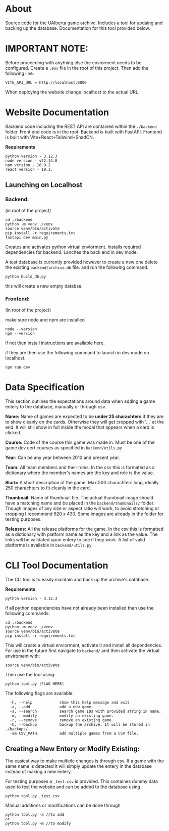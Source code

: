 # About
Source code for the UAlberta game archive. Includes a tool for updaing and backing up the database. Documentation for this tool provided below.

# IMPORTANT NOTE:
Before proceeding with anything else the enviorment needs to be configured. Create a `.env` file in the root of this project. Then add the following line.
```
VITE_API_URL = http://localhost:8000
```
When deploying the website change localhost to the actual URL.

# Website Documentation
Backend code including the REST API are contained within the `./backend` folder. Front end code is in the root. Backend is built with FastAPI. Frontend is built with Vite+React+Tailwind+ShadCN.

**Requirements**
```
python version - 3.12.3
node version - v22.14.0
npm version - 10.9.2
react version - 19.1.
```
## Launching on Localhost
### Backend:
(in root of the project)
```
cd ./backend
python -m venv ./venv
source venv/bin/activate
pip install -r requirements.txt
fastapi dev main.py
```
Creates and activates python virtual enviorment. Installs required dependencies for backend. Lanches the back end in dev mode. 

A test database is currently provided however to create a new one delete the existing `backend/archive.db` file. and run the following command.
```
python build_db.py
```
this will create a new empty databse.

### Frontend:
(in root of the project)

make sure node and npm are installed
```
node --version
npm --version
```
if not then install instructions are available [here](https://github.com/nvm-sh/nvm?tab=readme-ov-file#installing-and-updating).

if they are then use the following command to launch in dev mode on localhost.
```
npm run dev
```
# Data Specification
This section outlines the expectations around data when adding a game entery to the database, manually or through csv.

**Name:** Name of games are expected to be **under 25 charachters** if they are to show cleanly on the cards. Otherwise they will get cropped with '...' at the end. It will still show in full inside the modal that appears when a card is clicked.

**Course:** Code of the course this game was made in. Must be one of the game dev cert courses as specified in `backend/utils.py`

**Year:** Can be any year between 2010 and present year.

**Team:** All team members and their roles. In the csv this is formated as a dictionary where the member's names are the key and role is the value.

**Blurb:** A short description of the game. Max 500 charachters long, ideally 250 charachters to fit cleanly in the card.

**Thumbnail:** Name of thumbnail file. The actual thumbnail image should have a matching name and be placed in the `backend/thumbnails/` folder. Though images of any size or aspect ratio will work, to avoid stretching or cropping I recommend 920 x 430. Some images are already in the folder for testing purposes.

**Releases:** All the release platforms for the game. In the csv this is formatted as a dictionary with platform name as the key and a link as the value. The links will be validated upon entery to see if they work. A list of valid platforms is available in `backend/utils.py`

# CLI Tool Documentation
The CLI tool is to easily maintain and back up the archive's database. 

**Requirements**
```
python version - 3.12.3
```
if all python dependencies have not already been installed then use the following commands:
```
cd ./backend
python -m venv ./venv
source venv/bin/activate
pip install -r requirements.txt
```
This will create a virtual enviorment, activate it and install all dependencies. For use in the future first navigate to `backend/` and then activate the virtual enviroment with:
```
source venv/bin/activate
```
Then use the tool using:
```
python tool.py [FLAG HERE]
```
The following flags are available:
```
  -h, --help            show this help message and exit
  -a, --add             add a new game.
  -s, --search          search game IDs with provided string in name.
  -m, --modify          modify an existing game.
  -r, --remove          remove an existing game.
  -b, --backup          backup the archive. It will be stored in ./backups/
  -am CSV_PATH,         add multiple games from a CSV file.
```

## Creating a New Entery or Modify Existing:
The easiest way to make multiple changes is through csv. If a game with the same name is detected it will simply update the entery in the database instead of making a new entery.

For testing purposes a `_test.csv` is provided. This containes dummy data used to test the website and can be added to the database using
```
python tool.py _test.csv
```

Manual additions or modifications can be done through
```
python tool.py -a //to add
or 
python tool.py -m //to modify
```







